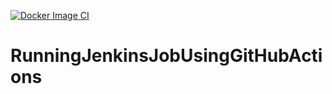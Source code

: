 [![Docker Image CI](https://github.com/shivamrsoft/RunningJenkinsJobUsingGitHubActions/actions/workflows/ci.yml/badge.svg)](https://github.com/shivamrsoft/RunningJenkinsJobUsingGitHubActions/actions/workflows/ci.yml)

# RunningJenkinsJobUsingGitHubActions
